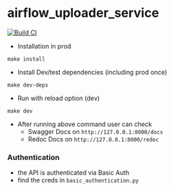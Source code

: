# airflow_uploader_service
[![Build CI](https://github.com/SimpleDataLabsInc/airflow_uploader_service/actions/workflows/build.yml/badge.svg)](https://github.com/SimpleDataLabsInc/airflow_uploader_service/actions/workflows/build.yml)


* Installation in  prod
```shell
make install
```

* Install Dev/test dependencies (including prod once)
```shell
make dev-deps
```

* Run with reload option (dev)

```shell
make dev
```
* After running above command user can check
  * Swagger Docs on `http://127.0.0.1:8000/docs`
  * Redoc Docs on `http://127.0.0.1:8000/redoc`


### Authentication
* the API is authenticated via Basic Auth
* find the creds in `basic_authentication.py`
